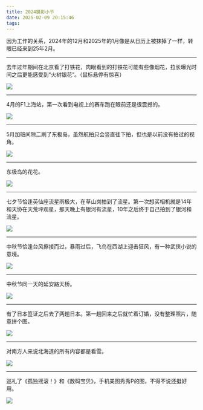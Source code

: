 ```yaml
---
title: 2024摄影小节
date: 2025-02-09 20:15:46
tags:
---
```


因为工作的关系，2024年的12月和2025年的1月像是从日历上被抹掉了一样，转眼已经来到25年2月。

---

去年过年期间在北京看了打铁花，肉眼看到的打铁花可能有些像烟花，拉长曝光时间之后更能感受到“火树银花”。（鼠标悬停有惊喜）

<img src="https://pic.shaoyecheng.com/blog/2024photo/datiehua_yuanse_1.jpg" onmouseover="this.src='https://pic.shaoyecheng.com/blog/2024photo/dateihua_tiaose.jpg'" onmouseout="this.src='https://pic.shaoyecheng.com/blog/2024photo/datiehua_yuanse_1.jpg'" />

---

4月的F1上海站，第一次看到电视上的赛车跑在眼前还是很震撼的。

![](https://pic.shaoyecheng.com/blog/2024photo/f1.jpg)

---

5月加班间隙二刷了东极岛，虽然航拍只会竖直往下拍，但也是以前没有拍过的视角。

![](https://pic.shaoyecheng.com/blog/2024photo/dongjidao_dji.jpg)

---

东极岛的花花。

![](https://pic.shaoyecheng.com/blog/2024photo/dongjidao_flower.jpg)

---

七夕节恰逢英仙座流星雨极大，在草山岗拍到了流星。第一次想买相机就是14年和天协在天荒坪观星，那天晚上有银河有流星，10年之后终于自己拍到了银河和流星。

![](https://pic.shaoyecheng.com/blog/2024photo/star.jpg)

---

中秋节恰逢台风擦接而过，暴雨过后，飞鸟在西湖上迎击狂风，有一种武侠小说的意境。

![](https://pic.shaoyecheng.com/blog/2024photo/bird.jpg)

---

中秋节同一天的延安路天桥。

![](https://pic.shaoyecheng.com/blog/2024photo/yananlutianqiao.jpg)

---

有了日本签证之后去了两趟日本。第一趟回来之后就忙着订婚，没有整理照片，随意拼个图。

![](https://pic.shaoyecheng.com/blog/2024photo/osaka_tokyo_1.jpg)

---

对南方人来说北海道的所有内容都是看雪。

![](https://pic.shaoyecheng.com/blog/2024photo/otaru.jpg)

---

巡礼了《孤独摇滚！》和《数码宝贝》，手机美图秀秀P的图，不得不说还挺好用。

![](https://pic.shaoyecheng.com/blog/2024photo/comic.jpg)
